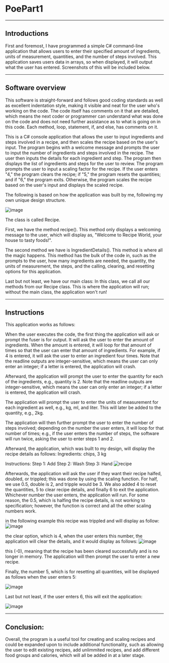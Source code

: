 # PoePart1
--------------
Introductions
--------------
First and foremost, I have programmed a simple C# command-line application that allows users to enter their specified amount of ingredients, units of measurement, quantities, and the number of steps involved. This application saves users data in arrays, so when displayed, it will output what the user has entered. Screenshots of this will be included below.

------------------
Software overview
------------------
This software is straight-forward and follows good coding standards as well as excellent indentation style, making it visible and neat for the user who's working on the code. The code itself has comments on it that are detailed, which means the next coder or programmer can understand what was done on the code and does not need further assistance as to what is going on in this code. Each method, loop, statement, if, and else, has comments on it.

This is a C# console application that allows the user to input ingredients and steps involved in a recipe, and then scales the recipe based on the user's input. The program begins with a welcome message and prompts the user to input the number of ingredients and steps involved in the recipe. The user then inputs the details for each ingredient and step. The program then displays the list of ingredients and steps for the user to review. The program prompts the user to input a scaling factor for the recipe. If the user enters "4," the program clears the recipe; if "5," the program resets the quantities; and if "6," the program exits. Otherwise, the program scales the recipe based on the user's input and displays the scaled recipe.


The following is based on how the application was built by me, following my own unique design structure.

![image](https://user-images.githubusercontent.com/102582551/234549014-8a481f76-c9d4-4a73-9369-ba09c6238126.png)




The class is called Recipe.

First, we have the method recipe().
This method only displays a welcoming message to the user, which will display as, "Welcome to Recipe World, your house to tasty foods!".

The second method we have is IngredientDetails().
This method is where all the magic happens. This method has the bulk of the code in, such as the prompts to the user, how many ingredients are needed, the quantity, the units of measurement, the steps, and the calling, clearing, and resetting options for this application.

Last but not least, we have our main class:
In this class, we call all our methods from our Recipe class. This is where the application will run; without the main class, the application won't run!


-------------
Instructions
-------------
This application works as follows:

When the user executes the code, the first thing the application will ask or prompt the fuser is for output. It will ask the user to enter the amount of ingredients. When the amount is entered, it will loop for that amount of times so that the user can enter that amount of ingredients. For example, if 4 is entered, it will ask the user to enter an ingredient four times. Note that the readline outputs are integer-sensitive, which means the user can only enter an integer; if a letter is entered, the application will crash.

Afterward, the application will prompt the user to enter the quantity for each of the ingredients, e.g., quantity is 2. Note that the readline outputs are integer-sensitive, which means the user can only enter an integer; if a letter is entered, the application will crash.

The application will prompt the user to enter the units of measurement for each ingredient as well, e.g., kg, ml, and liter. This will later be added to the quantity, e.g., 2kg.

The application will then further prompt the user to enter the number of steps involved; depending on the number the user enters, it will loop for that number of times; e.g., if the user enters the number of steps, the software will run twice, asking the user to enter steps 1 and 2.

Afterward, the application, which was built to my design, will display the recipe details as follows:
Ingredients:
chips, 3 kg

Instructions:
Step 1: Add
Step 2: Wash
Step 3: Hand
![recipe](https://user-images.githubusercontent.com/102582551/234523577-71f9b97e-2846-473b-9757-b99d1fc6343e.PNG)

Afterwards, the application will ask the user if they want their recipe halfed, doubled, or trippled; this was done by using the scaling function. For half, we use 0.5, double is 2, and tripple would be 3. We also added 4 to reset the quantities, 5 to clear recipe details, and finally 6 to exit the application. Whichever number the user enters, the application will run. For some reason, the 0.5, which is halfing the recipe details, is not working to specification; however, the function is correct and all the other scaling numbers work.

in the following example this recipe was trippled and will display as follow:
![image](https://user-images.githubusercontent.com/102582551/234525234-a926804d-61df-4f9d-9ea7-b0cf67ee1b9d.png)


the clear option, which is 4, when the user enters this number, the application will clear the details, and it would display as follows:
![image](https://user-images.githubusercontent.com/102582551/234534596-6445818d-921b-4171-8ad1-5240108df677.png)

this (-0), meaning that the recipe has been cleared successfully and is no longer in memory. The application will then prompt the user to enter a new recipe.

Finally, the number 5, which is for resetting all quantities, will be displayed as follows when the user enters 5:

![image](https://user-images.githubusercontent.com/102582551/234537418-754c78bd-1839-421e-a334-8ca7e32ad484.png)


Last but not least, if the user enters 6, this will exit the application:

![image](https://user-images.githubusercontent.com/102582551/234540068-bb6b0af3-0ba6-401a-bbc8-e5d3bb71e177.png)

--------------
Conclusion:
--------------
Overall, the program is a useful tool for creating and scaling recipes and could be expanded upon to include additional functionality, such as allowing the user to edit existing recipes, add unlimmited recipes, and add different food groups and calories, which will all be added in at a later stage.

















